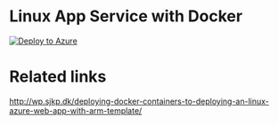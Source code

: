 # Linux App Service with Docker

[![Deploy to Azure](http://azuredeploy.net/deploybutton.png)](https://azuredeploy.net/)

# Related links

http://wp.sjkp.dk/deploying-docker-containers-to-deploying-an-linux-azure-web-app-with-arm-template/
